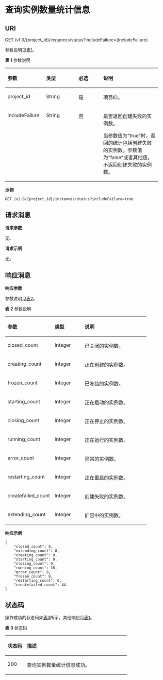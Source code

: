 # 查询实例数量统计信息<a name="ZH-CN_TOPIC_0052507317"></a>

## **URI**<a name="section1484710512711"></a>

GET /v1.0/\{project\_id\}/instances/status?includeFailure=\{includeFailure\}

参数说明见[表1](#table1624017336377)。

**表 1**  参数说明

<a name="table1624017336377"></a>
<table><thead align="left"><tr id="row172405338371"><th class="cellrowborder" valign="top" width="25.252525252525253%" id="mcps1.2.5.1.1"><p id="p323919337375"><a name="p323919337375"></a><a name="p323919337375"></a>参数</p>
</th>
<th class="cellrowborder" valign="top" width="21.21212121212121%" id="mcps1.2.5.1.2"><p id="p1524013335373"><a name="p1524013335373"></a><a name="p1524013335373"></a>类型</p>
</th>
<th class="cellrowborder" valign="top" width="16.161616161616163%" id="mcps1.2.5.1.3"><p id="p1324010337372"><a name="p1324010337372"></a><a name="p1324010337372"></a>必选</p>
</th>
<th class="cellrowborder" valign="top" width="37.37373737373738%" id="mcps1.2.5.1.4"><p id="p42409332372"><a name="p42409332372"></a><a name="p42409332372"></a>说明</p>
</th>
</tr>
</thead>
<tbody><tr id="row2240173333711"><td class="cellrowborder" valign="top" width="25.252525252525253%" headers="mcps1.2.5.1.1 "><p id="p13240183343720"><a name="p13240183343720"></a><a name="p13240183343720"></a>project_id</p>
</td>
<td class="cellrowborder" valign="top" width="21.21212121212121%" headers="mcps1.2.5.1.2 "><p id="p13240123314374"><a name="p13240123314374"></a><a name="p13240123314374"></a>String</p>
</td>
<td class="cellrowborder" valign="top" width="16.161616161616163%" headers="mcps1.2.5.1.3 "><p id="p1224073317379"><a name="p1224073317379"></a><a name="p1224073317379"></a>是</p>
</td>
<td class="cellrowborder" valign="top" width="37.37373737373738%" headers="mcps1.2.5.1.4 "><p id="p142405335374"><a name="p142405335374"></a><a name="p142405335374"></a>项目ID。</p>
</td>
</tr>
<tr id="row155545432517"><td class="cellrowborder" valign="top" width="25.252525252525253%" headers="mcps1.2.5.1.1 "><p id="p1738651462512"><a name="p1738651462512"></a><a name="p1738651462512"></a>includeFailure</p>
</td>
<td class="cellrowborder" valign="top" width="21.21212121212121%" headers="mcps1.2.5.1.2 "><p id="p93879142256"><a name="p93879142256"></a><a name="p93879142256"></a>String</p>
</td>
<td class="cellrowborder" valign="top" width="16.161616161616163%" headers="mcps1.2.5.1.3 "><p id="p93871814152515"><a name="p93871814152515"></a><a name="p93871814152515"></a>否</p>
</td>
<td class="cellrowborder" valign="top" width="37.37373737373738%" headers="mcps1.2.5.1.4 "><p id="p1472542022512"><a name="p1472542022512"></a><a name="p1472542022512"></a>是否返回创建失败的实例数。</p>
<p id="p17725192015253"><a name="p17725192015253"></a><a name="p17725192015253"></a>当参数值为“true”时，返回的统计包括创建失败的实例数。参数值为“false”或者其他值，不返回创建失败的实例数。</p>
</td>
</tr>
</tbody>
</table>

**示例**

```
GET /v1.0/{project_id}/instances/status?includeFailure=true
```

## **请求消息**<a name="section188151421381"></a>

**请求参数**

无。

**请求示例**

无。

## **响应消息**<a name="section981263812810"></a>

**响应参数**

参数说明见[表2](#table595111370375)。

**表 2**  参数说明

<a name="table595111370375"></a>
<table><thead align="left"><tr id="row794915372377"><th class="cellrowborder" valign="top" width="33.333333333333336%" id="mcps1.2.4.1.1"><p id="p20949037193710"><a name="p20949037193710"></a><a name="p20949037193710"></a>参数</p>
</th>
<th class="cellrowborder" valign="top" width="21.21212121212121%" id="mcps1.2.4.1.2"><p id="p13949153763712"><a name="p13949153763712"></a><a name="p13949153763712"></a>类型</p>
</th>
<th class="cellrowborder" valign="top" width="45.45454545454546%" id="mcps1.2.4.1.3"><p id="p39491937183715"><a name="p39491937183715"></a><a name="p39491937183715"></a>说明</p>
</th>
</tr>
</thead>
<tbody><tr id="row858311191979"><td class="cellrowborder" valign="top" width="33.333333333333336%" headers="mcps1.2.4.1.1 "><p id="p185840191370"><a name="p185840191370"></a><a name="p185840191370"></a>closed_count</p>
</td>
<td class="cellrowborder" valign="top" width="21.21212121212121%" headers="mcps1.2.4.1.2 "><p id="p15584191914716"><a name="p15584191914716"></a><a name="p15584191914716"></a>Integer</p>
</td>
<td class="cellrowborder" valign="top" width="45.45454545454546%" headers="mcps1.2.4.1.3 "><p id="p45846199710"><a name="p45846199710"></a><a name="p45846199710"></a>已关闭的实例数。</p>
</td>
</tr>
<tr id="row1373142317719"><td class="cellrowborder" valign="top" width="33.333333333333336%" headers="mcps1.2.4.1.1 "><p id="p1673122311718"><a name="p1673122311718"></a><a name="p1673122311718"></a>creating_count</p>
</td>
<td class="cellrowborder" valign="top" width="21.21212121212121%" headers="mcps1.2.4.1.2 "><p id="p1731923974"><a name="p1731923974"></a><a name="p1731923974"></a>Integer</p>
</td>
<td class="cellrowborder" valign="top" width="45.45454545454546%" headers="mcps1.2.4.1.3 "><p id="p147410234712"><a name="p147410234712"></a><a name="p147410234712"></a>正在创建的实例数。</p>
</td>
</tr>
<tr id="row1541115075719"><td class="cellrowborder" valign="top" width="33.333333333333336%" headers="mcps1.2.4.1.1 "><p id="p12542145085716"><a name="p12542145085716"></a><a name="p12542145085716"></a>frozen_count</p>
</td>
<td class="cellrowborder" valign="top" width="21.21212121212121%" headers="mcps1.2.4.1.2 "><p id="p75421150155711"><a name="p75421150155711"></a><a name="p75421150155711"></a>Integer</p>
</td>
<td class="cellrowborder" valign="top" width="45.45454545454546%" headers="mcps1.2.4.1.3 "><p id="p1154225018574"><a name="p1154225018574"></a><a name="p1154225018574"></a>已冻结的实例数。</p>
</td>
</tr>
<tr id="row19519731278"><td class="cellrowborder" valign="top" width="33.333333333333336%" headers="mcps1.2.4.1.1 "><p id="p1251915315718"><a name="p1251915315718"></a><a name="p1251915315718"></a>starting_count</p>
</td>
<td class="cellrowborder" valign="top" width="21.21212121212121%" headers="mcps1.2.4.1.2 "><p id="p19519631575"><a name="p19519631575"></a><a name="p19519631575"></a>Integer</p>
</td>
<td class="cellrowborder" valign="top" width="45.45454545454546%" headers="mcps1.2.4.1.3 "><p id="p165191231972"><a name="p165191231972"></a><a name="p165191231972"></a>正在启动的实例数。</p>
</td>
</tr>
<tr id="row2361438376"><td class="cellrowborder" valign="top" width="33.333333333333336%" headers="mcps1.2.4.1.1 "><p id="p1366386712"><a name="p1366386712"></a><a name="p1366386712"></a>closing_count</p>
</td>
<td class="cellrowborder" valign="top" width="21.21212121212121%" headers="mcps1.2.4.1.2 "><p id="p163683813712"><a name="p163683813712"></a><a name="p163683813712"></a>Integer</p>
</td>
<td class="cellrowborder" valign="top" width="45.45454545454546%" headers="mcps1.2.4.1.3 "><p id="p1361938575"><a name="p1361938575"></a><a name="p1361938575"></a>正在停止的实例数。</p>
</td>
</tr>
<tr id="row236338974"><td class="cellrowborder" valign="top" width="33.333333333333336%" headers="mcps1.2.4.1.1 "><p id="p4371338972"><a name="p4371338972"></a><a name="p4371338972"></a>running_count</p>
</td>
<td class="cellrowborder" valign="top" width="21.21212121212121%" headers="mcps1.2.4.1.2 "><p id="p537163817718"><a name="p537163817718"></a><a name="p537163817718"></a>Integer</p>
</td>
<td class="cellrowborder" valign="top" width="45.45454545454546%" headers="mcps1.2.4.1.3 "><p id="p173713381072"><a name="p173713381072"></a><a name="p173713381072"></a>正在运行的实例数。</p>
</td>
</tr>
<tr id="row0377387714"><td class="cellrowborder" valign="top" width="33.333333333333336%" headers="mcps1.2.4.1.1 "><p id="p537238473"><a name="p537238473"></a><a name="p537238473"></a>error_count</p>
</td>
<td class="cellrowborder" valign="top" width="21.21212121212121%" headers="mcps1.2.4.1.2 "><p id="p18372383710"><a name="p18372383710"></a><a name="p18372383710"></a>Integer</p>
</td>
<td class="cellrowborder" valign="top" width="45.45454545454546%" headers="mcps1.2.4.1.3 "><p id="p183714388719"><a name="p183714388719"></a><a name="p183714388719"></a>异常的实例数。</p>
</td>
</tr>
<tr id="row339993617817"><td class="cellrowborder" valign="top" width="33.333333333333336%" headers="mcps1.2.4.1.1 "><p id="p1439943616811"><a name="p1439943616811"></a><a name="p1439943616811"></a>restarting_count</p>
</td>
<td class="cellrowborder" valign="top" width="21.21212121212121%" headers="mcps1.2.4.1.2 "><p id="p173997361883"><a name="p173997361883"></a><a name="p173997361883"></a>Integer</p>
</td>
<td class="cellrowborder" valign="top" width="45.45454545454546%" headers="mcps1.2.4.1.3 "><p id="p139914362812"><a name="p139914362812"></a><a name="p139914362812"></a>正在重启的实例数。</p>
</td>
</tr>
<tr id="row53991036484"><td class="cellrowborder" valign="top" width="33.333333333333336%" headers="mcps1.2.4.1.1 "><p id="p1039953618810"><a name="p1039953618810"></a><a name="p1039953618810"></a>createfailed_count</p>
</td>
<td class="cellrowborder" valign="top" width="21.21212121212121%" headers="mcps1.2.4.1.2 "><p id="p12399836185"><a name="p12399836185"></a><a name="p12399836185"></a>Integer</p>
</td>
<td class="cellrowborder" valign="top" width="45.45454545454546%" headers="mcps1.2.4.1.3 "><p id="p114001136482"><a name="p114001136482"></a><a name="p114001136482"></a>创建失败的实例数。</p>
</td>
</tr>
<tr id="row815993161513"><td class="cellrowborder" valign="top" width="33.333333333333336%" headers="mcps1.2.4.1.1 "><p id="p016023161518"><a name="p016023161518"></a><a name="p016023161518"></a>extending_count</p>
</td>
<td class="cellrowborder" valign="top" width="21.21212121212121%" headers="mcps1.2.4.1.2 "><p id="p516043151515"><a name="p516043151515"></a><a name="p516043151515"></a>Integer</p>
</td>
<td class="cellrowborder" valign="top" width="45.45454545454546%" headers="mcps1.2.4.1.3 "><p id="p1016083171513"><a name="p1016083171513"></a><a name="p1016083171513"></a>扩容中的实例数。</p>
</td>
</tr>
</tbody>
</table>

**响应示例**

```
{
    "closed_count": 0,
    "extending_count": 0,
    "creating_count": 0,
    "starting_count": 0,
    "closing_count": 0,
    "running_count": 16,
    "error_count": 0,
    "frozen_count": 0,
    "restarting_count": 0,
    "createfailed_count": 44
}
```

## **状态码**<a name="section865917510135"></a>

操作成功的状态码如[表3](#table36591653133)所示，其他响应见[表1](状态码.md#table5210141351517)。

**表 3**  状态码

<a name="table36591653133"></a>
<table><thead align="left"><tr id="row766085191316"><th class="cellrowborder" valign="top" width="15.98%" id="mcps1.2.3.1.1"><p id="p1666016571317"><a name="p1666016571317"></a><a name="p1666016571317"></a>状态码</p>
</th>
<th class="cellrowborder" valign="top" width="84.02%" id="mcps1.2.3.1.2"><p id="p1066017520139"><a name="p1066017520139"></a><a name="p1066017520139"></a>描述</p>
</th>
</tr>
</thead>
<tbody><tr id="row1066045101315"><td class="cellrowborder" valign="top" width="15.98%" headers="mcps1.2.3.1.1 "><p id="p1666011541314"><a name="p1666011541314"></a><a name="p1666011541314"></a>200</p>
</td>
<td class="cellrowborder" valign="top" width="84.02%" headers="mcps1.2.3.1.2 "><p id="p1466005171319"><a name="p1466005171319"></a><a name="p1466005171319"></a>查询实例数量统计信息成功。</p>
</td>
</tr>
</tbody>
</table>

